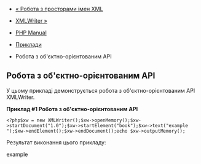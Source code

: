 - [« Робота з просторами імен XML](example.xmlwriter-namespace.md)
- [XMLWriter »](class.xmlwriter.md)

- [PHP Manual](index.md)
- [Приклади](xmlwriter.examples.md)
- Робота з об'єктно-орієнтованим API

## Робота з об'єктно-орієнтованим API

У цьому прикладі демонструється робота з об'єктно-орієнтованим API
XMLWriter.

**Приклад #1 Робота з об'єктно-орієнтованим API**

` <?php$xw = new XMLWriter();$xw->openMemory();$xw->startDocument("1.0");$xw->startElement("book");$xw->text("example ");$xw->endElement();$xw->endDocument();echo $xw->outputMemory(); `

Результат виконання цього прикладу:

<?xml version="1.0"?>
<book>example</book>
